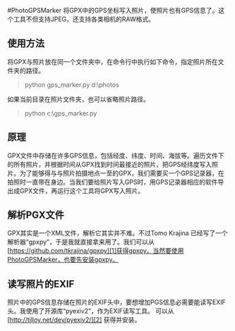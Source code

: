 #PhotoGPSMarker
将GPX中的GPS坐标写入照片，使照片也有GPS信息了。这个工具不但支持JPEG，还支持各类相机的RAW格式。

## 使用方法
将GPX与照片放在同一个文件夹中，在命令行中执行如下命令，指定照片所在文件夹的路径。
> python gps_marker.py d:\photos

如果当前目录在照片文件夹，也可以省略照片路径。
> python c:\gps_marker.py

## 原理
GPX文件中存储在许多GPS信息，包括经度、纬度、时间、海拔等。遍历文件下的所有照片，并根据时间从GPX找到时间最接近的照片，把GPS经纬度写入照片。为了能够得与与照片拍摄地点一至的GPX，我们需要买一个GPS记录器，在拍照时一直带在身边。当我们要给照片写入GPS时，用GPS记录器相应的软件导出成GPX文件，再运行这个工具将GPX写入照片。

## 解析PGX文件
GPX其实是一个XML文件，解析它其实并不难。不过Tomo Krajina 已经写了一个解析器“gpxpy”，于是我就直接拿来用了。我们可以从[https://github.com/tkrajina/gpxpy][1]获得gpxpy。当然要使用PhotoGPSMarker，也要先安装gpxpy。

## 读写照片的EXIF
照片中的GPS信息存储在照片的EXIF头中，要想增加PGS信息必需要能读写EXIF头。我使用了开源库“pyexiv2”，作为EXIF读写工具。
可以从[http://tilloy.net/dev/pyexiv2/][2] 获得并安装。


  [1]: https://github.com/tkrajina/gpxpy
  [2]: http://tilloy.net/dev/pyexiv2/
